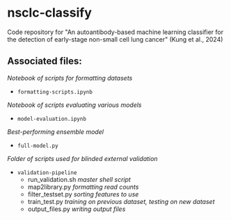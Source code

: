 # nsclc-classify
Code repository for "An autoantibody-based machine learning classifier for the detection of early-stage non-small cell lung cancer" (Kung et al., 2024)

## Associated files:

*Notebook of scripts for formatting datasets*

* `formatting-scripts.ipynb`

*Notebook of scripts evaluating various models*

* `model-evaluation.ipynb`

*Best-performing ensemble model*

* `full-model.py`

*Folder of scripts used for blinded external validation*

* `validation-pipeline`
  * run_validation.sh *master shell script*
  * map2library.py *formatting read counts*
  * filter_testset.py *sorting features to use*
  * train_test.py *training on previous dataset, testing on new dataset*
  * output_files.py *writing output files*

